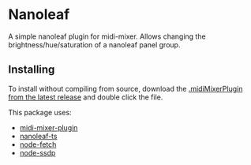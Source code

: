 # Nanoleaf

A simple nanoleaf plugin for midi-mixer. Allows changing the brightness/hue/saturation of a nanoleaf panel group.

## Installing
To install without compiling from source, download the [.midiMixerPlugin from the latest release](https://github.com/Jaggernaut555/midi-mixer-nanoleaf/releases) and double click the file.


This package uses:
- [midi-mixer-plugin](https://github.com/midi-mixer/midi-mixer-plugin)
- [nanoleaf-ts](https://github.com/jakewheeler/nanoleaf-ts)
- [node-fetch](https://github.com/node-fetch/node-fetch)
- [node-ssdp](https://github.com/diversario/node-ssdp)
